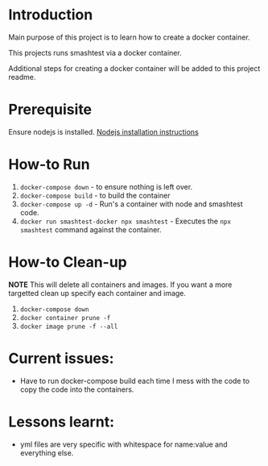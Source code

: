 # Introduction

Main purpose of this project is to learn how to create a docker container.

This projects runs smashtest via a docker container.

Additional steps for creating a docker container will be added to this project readme.

# Prerequisite

Ensure nodejs is installed. [Nodejs installation instructions](https://github.com/nodesource/distributions/blob/master/README.md)

# How-to Run

1. `docker-compose down` - to ensure nothing is left over.
2. `docker-compose build` - to build the container
3. `docker-compose up -d` - Run's a container with node and smashtest code.
4. `docker run smashtest-docker npx smashtest` - Executes the `npx smashtest` command against the container.

# How-to Clean-up

**NOTE** This will delete all containers and images. If you want a more targetted clean up specify each container and image.

1. `docker-compose down`
2. `docker container prune -f`
3. `docker image prune -f --all`

# Current issues:
- Have to run docker-compose build each time I mess with the code to copy the code into the containers.

# Lessons learnt:
- yml files are very specific with whitespace for name:value and everything else.